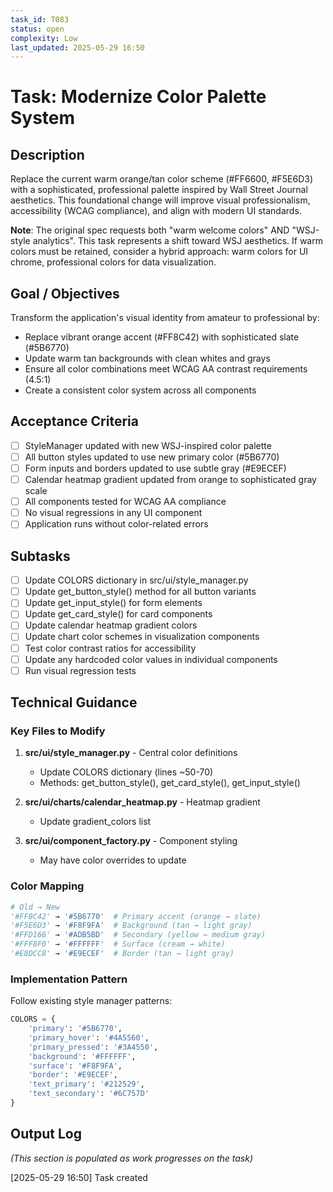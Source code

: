 ```yaml
---
task_id: T083
status: open
complexity: Low
last_updated: 2025-05-29 16:50
---
```


# Task: Modernize Color Palette System

## Description
Replace the current warm orange/tan color scheme (#FF6600, #F5E6D3) with a sophisticated, professional palette inspired by Wall Street Journal aesthetics. This foundational change will improve visual professionalism, accessibility (WCAG compliance), and align with modern UI standards.

**Note**: The original spec requests both "warm welcome colors" AND "WSJ-style analytics". This task represents a shift toward WSJ aesthetics. If warm colors must be retained, consider a hybrid approach: warm colors for UI chrome, professional colors for data visualization.

## Goal / Objectives
Transform the application's visual identity from amateur to professional by:
- Replace vibrant orange accent (#FF8C42) with sophisticated slate (#5B6770)
- Update warm tan backgrounds with clean whites and grays
- Ensure all color combinations meet WCAG AA contrast requirements (4.5:1)
- Create a consistent color system across all components

## Acceptance Criteria
- [ ] StyleManager updated with new WSJ-inspired color palette
- [ ] All button styles updated to use new primary color (#5B6770)
- [ ] Form inputs and borders updated to use subtle gray (#E9ECEF)
- [ ] Calendar heatmap gradient updated from orange to sophisticated gray scale
- [ ] All components tested for WCAG AA compliance
- [ ] No visual regressions in any UI component
- [ ] Application runs without color-related errors

## Subtasks
- [ ] Update COLORS dictionary in src/ui/style_manager.py
- [ ] Update get_button_style() method for all button variants
- [ ] Update get_input_style() for form elements
- [ ] Update get_card_style() for card components
- [ ] Update calendar heatmap gradient colors
- [ ] Update chart color schemes in visualization components
- [ ] Test color contrast ratios for accessibility
- [ ] Update any hardcoded color values in individual components
- [ ] Run visual regression tests

## Technical Guidance

### Key Files to Modify
1. **src/ui/style_manager.py** - Central color definitions
   - Update COLORS dictionary (lines ~50-70)
   - Methods: get_button_style(), get_card_style(), get_input_style()
   
2. **src/ui/charts/calendar_heatmap.py** - Heatmap gradient
   - Update gradient_colors list
   
3. **src/ui/component_factory.py** - Component styling
   - May have color overrides to update

### Color Mapping
```python
# Old → New
'#FF8C42' → '#5B6770'  # Primary accent (orange → slate)
'#F5E6D3' → '#F8F9FA'  # Background (tan → light gray)
'#FFD166' → '#ADB5BD'  # Secondary (yellow → medium gray)
'#FFF8F0' → '#FFFFFF'  # Surface (cream → white)
'#E8DCC8' → '#E9ECEF'  # Border (tan → light gray)
```

### Implementation Pattern
Follow existing style manager patterns:
```python
COLORS = {
    'primary': '#5B6770',
    'primary_hover': '#4A5560',
    'primary_pressed': '#3A4550',
    'background': '#FFFFFF',
    'surface': '#F8F9FA',
    'border': '#E9ECEF',
    'text_primary': '#212529',
    'text_secondary': '#6C757D'
}
```

## Output Log
*(This section is populated as work progresses on the task)*

[2025-05-29 16:50] Task created
